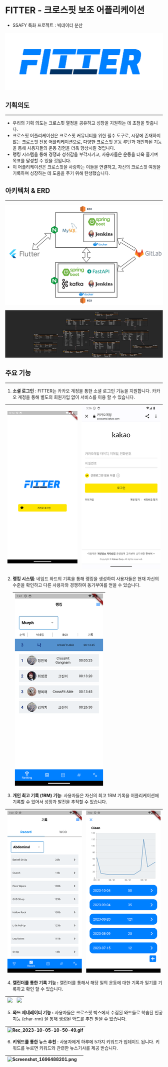 # FITTER - 크로스핏 보조 어플리케이션

- SSAFY 특화 프로젝트 : 빅데이터 분산

![fitter_logo.png](./images/fitter_logo.png)

## 기획의도

---

- 우리의 기획 의도는 크로스핏 열정을 공유하고 성장을 지원하는 데 초점을 맞춥니다.
- 크로스핏 어플리케이션은 크로스핏 커뮤니티를 위한 필수 도구로, 시장에 존재하지 않는 크로스핏 전용 어플리케이션으로, 다양한 크로스핏 운동 루틴과 개인화된 기능을 통해 사용자들의 운동 경험을 더욱 향상시킬 것입니다.
- 랭킹 시스템을 통해 경쟁과 성취감을 부각시키고, 사용자들은 운동을 더욱 즐기며 목표를 달성할 수 있을 것입니다.
- 이 어플리케이션은 크로스핏을 사랑하는 이들을 연결하고, 자신의 크로스핏 여정을 기록하며 성장하는 데 도움을 주기 위해 탄생했습니다.

## 아키텍처 & ERD

---

![아키텍쳐_수정.png](./images/architecture.png)

![erd.png](./images/erd.png)

## 주요 기능

---



1. **소셜 로그인** : FITTER는 카카오 계정을 통한 소셜 로그인 기능을 지원합니다. 카카오 계정을 통해 별도의 회원가입 없이 서비스를 이용 할 수 있습니다.

| <img title= "img1" src="./images/img1.png" width="280"> | <img title= "img2" src="./images/img2.png" width="316"> |
| ------------------------------------------------------------------------------------- | ------------------------------------------------------------------------------------- |

2. **랭킹 시스템**: 네임드 와드의 기록을 통해 랭킹을 생성하여 사용자들은 현재 자신의 수준을 확인하고 다른 사용자와 경쟁하여 동기부여를 얻을 수 있습니다.
   
   | <img src="./images/img3.png" title="" alt="랭킹.png" width="282"> |
   | --------------------------------------------------------------------------------------------- |


3. **개인 최고 기록 (1RM) 기능**: 사용자들은 자신의 최고 1RM 기록을 어플리케이션에 기록할 수 있어서 성장과 발전을 추적할 수 있습니다.

| ![img4.png](./images/img4.png) | ![img5.png](./images/img5.png) |
| ------------------------------------------------------------------------------------- | ------------------------------------------------------------------------------------- |

4. **캘린더를 통한 기록 기능 :** 캘린더를 통해서 해당 일의 운동에 대한 기록과 일기를 기록하고 확인 할 수 있습니다.

| ![](C:\Users\SSAFY\Desktop\readmeGif\daily_calendar.gif) | ![](C:\Users\SSAFY\Desktop\readmeGif\daily_record.gif) |
| -------------------------------------------------------- | ------------------------------------------------------ |

5. **와드 제네레이터 기능 :** 사용자들은 크로스핏 박스에서 수집된 와드들로 학습된 인공지능 (char-rnn) 을 통해 생성된 와드를 추천 받을 수 있습니다.

| <img src="file:///C:/Users/SSAFY/Desktop/readmeGif/Rec_2023-10-05-10-50-49.gif" title="" alt="Rec_2023-10-05-10-50-49.gif" width="255"> |
| --------------------------------------------------------------------------------------------------------------------------------------- |

6. **키워드를 통한 뉴스 추천** : 사용자에게 하루에 5가지 키워드가 업데이트 됩니다. 키워드를 누르면 키워드와 관련한 뉴스기사를 제공 받습니다.

| <img title="" src="file:///C:/Users/SSAFY/Downloads/스크린샷/Screenshot_1696488201.png" alt="Screenshot_1696488201.png" width="241"> | <img title="" src="file:///C:/Users/SSAFY/Desktop/readmeGif/keyword.gif" alt="" width="350"> |
| -------------------------------------------------------------------------------------------------------------------------------- | -------------------------------------------------------------------------------------------- |
